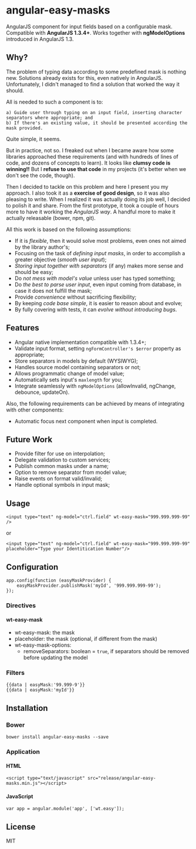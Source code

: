 # angular-easy-masks

AngularJS component for input fields based on a configurable mask. 
Compatible with **AngularJS 1.3.4+**. 
Works together with **ngModelOptions** introduced in AngularJS 1.3.

## Why?

The problem of typing data according to some predefined mask is nothing new. 
Solutions already exists for this, even natively in AngularJS.
Unfortunately, I didn't managed to find a solution that worked the way it should.

All is needed to such a component is to:

    a) Guide user through typing on an input field, inserting character separators where appropriate; and 
    b) If there's an existing value, it should be presented according the mask provided.

Quite simple, it seems.

But in practice, not so. 
I freaked out when I became aware how some libraries approached these requirements 
(and with hundreds of lines of code, and dozens of concepts to learn). 
It looks like **clumsy code is winning!!**
But I **refuse to use that code** in my projects (it's better when we don't see the code, though).

Then I decided to tackle on this problem and here I present you my approach. 
I also took it as a **exercise of good design**, so it was also pleasing to write.
When I realized it was actually doing its job well, I decided to polish it and share. 
From the first prototype, it took a couple of hours more to have it working the *AngularJS way*. 
A handful more to make it actually releasable (bower, npm, git).

All this work is based on the following assumptions:

* If it is *flexible*, then it would solve most problems, even ones not aimed by the library author's;
* Focusing on the task of *defining input masks*, in order to accomplish a greater objective (*smooth user input*);
* *Storing input together with separators* (if any) makes more sense and should be easy;
* Do *not mess with model's value* unless user has typed something;
* Do *the best to parse user input*, even input coming from database, in case it does not fulfill the mask;
* Provide *convenience* without sacrificing flexibility;
* By keeping *code base simple*, it is easier to reason about and evolve;
* By fully covering with tests, it can *evolve without introducing bugs*.

## Features

* Angular native implementation compatible with 1.3.4+;
* Validate input format, setting `ngFormController's $error` property as appropriate;
* Store separators in models by default (WYSIWYG);
* Handles source model containing separators or not;
* Allows programmatic change of model value;
* Automatically sets input's `maxlength` for you;
* Integrate seamlessly with `ngModelOptions` (allowInvalid, ngChange, debounce, updateOn).

Also, the following requirements can be achieved by means of integrating with other components:

* Automatic focus next component when input is completed.

## Future Work 

* Provide filter for use on interpolation;
* Delegate validation to custom services;
* Publish common masks under a name;
* Option to remove separator from model value;
* Raise events on format valid/invalid;
* Handle optional symbols in input mask;

## Usage

    <input type="text" ng-model="ctrl.field" wt-easy-mask="999.999.999-99" />

or

    <input type="text" ng-model="ctrl.field" wt-easy-mask="999.999.999-99" placeholder="Type your Identitication Number"/>

## Configuration

    app.config(function (easyMaskProvider) {
        easyMaskProvider.publishMask('myId', '999.999.999-99');
    });
    
### Directives

#### wt-easy-mask

 * wt-easy-mask: the mask
 * placeholder: the mask (optional, if different from the mask)
 * wt-easy-mask-options:
   * removeSeparators: boolean = `true`, if separators should be removed before updating the model 

### Filters

    {{data | easyMask:'99.999-9'}}
    {{data | easyMask:'myId'}}

## Installation

### Bower

    bower install angular-easy-masks --save

### Application

#### HTML

    <script type="text/javascript" src="release/angular-easy-masks.min.js"></script>

#### JavaScript

    var app = angular.module('app', ['wt.easy']);

## License

MIT